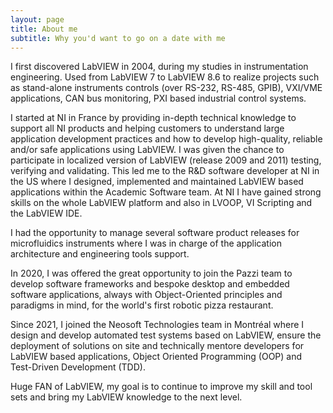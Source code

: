 ```yaml
---
layout: page
title: About me
subtitle: Why you'd want to go on a date with me
---
```

I first discovered LabVIEW in 2004, during my studies in instrumentation engineering. Used from LabVIEW 7 to LabVIEW 8.6 to realize projects such as stand-alone instruments controls (over RS-232, RS-485, GPIB), VXI/VME applications, CAN bus monitoring, PXI based industrial control systems.

I started at NI in France by providing in-depth technical knowledge to support all NI products and helping customers to understand large application development practices and how to develop high-quality, reliable and/or safe applications using LabVIEW. I was given the chance to participate in localized version of LabVIEW (release 2009 and 2011) testing, verifying and validating. This led me to the R&D software developer at NI in the US where I designed, implemented and maintained LabVIEW based applications within the Academic Software team. At NI I have gained strong skills on the whole LabVIEW platform and also in LVOOP, VI Scripting and the LabVIEW IDE.

I had the opportunity to manage several software product releases for microfluidics instruments where I was in charge of the application architecture and engineering tools support.

In 2020, I was offered the great opportunity to join the Pazzi team to develop software frameworks and bespoke desktop and embedded software applications, always with Object-Oriented principles and paradigms in mind, for the world's first robotic pizza restaurant.  

Since 2021, I joined the Neosoft Technologies team in Montréal where I design and develop automated test systems based on LabVIEW, ensure the deployment of solutions on site and technically mentore developers for LabVIEW based applications, Object Oriented Programming (OOP) and Test-Driven Development (TDD).
 
Huge FAN of LabVIEW, my goal is to continue to improve my skill and tool sets and bring my LabVIEW knowledge to the next level.
